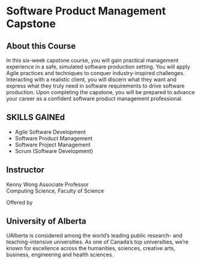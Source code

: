 # Software Product Management Capstone


## About this Course
In this six-week capstone course, you will gain practical management experience in a safe, simulated software production setting. You will apply Agile practices and techniques to conquer industry-inspired challenges. Interacting with a realistic client, you will discern what they want and express what they truly need in software requirements to drive software production. Upon completing the capstone, you will be prepared to advance your career as a confident software product management professional.


## SKILLS GAINEd
* Agile Software Development
* Software Product Management
* Software Project Management
* Scrum (Software Development)


## Instructor
Kenny Wong
Associate Professor<br>
Computing Science, Faculty of Science

Offered by

## University of Alberta
UAlberta is considered among the world’s leading public research- and teaching-intensive universities. As one of Canada’s top universities, we’re known for excellence across the humanities, sciences, creative arts, business, engineering and health sciences.
